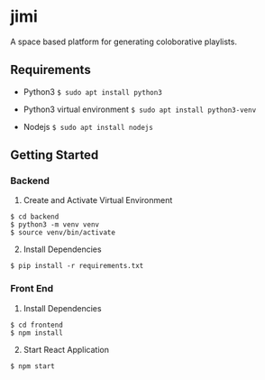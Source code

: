 # jimi
A space based platform for generating coloborative playlists.

## Requirements
* Python3
```$ sudo apt install python3```

* Python3 virtual environment 
```$ sudo apt install python3-venv```

* Nodejs
```$ sudo apt install nodejs```


## Getting Started
### Backend 
1. Create and Activate Virtual Environment
```
$ cd backend
$ python3 -m venv venv
$ source venv/bin/activate
```
2. Install Dependencies
```
$ pip install -r requirements.txt
```
### Front End 
1. Install Dependencies
```
$ cd frontend
$ npm install
```
2. Start React Application
```
$ npm start
```
